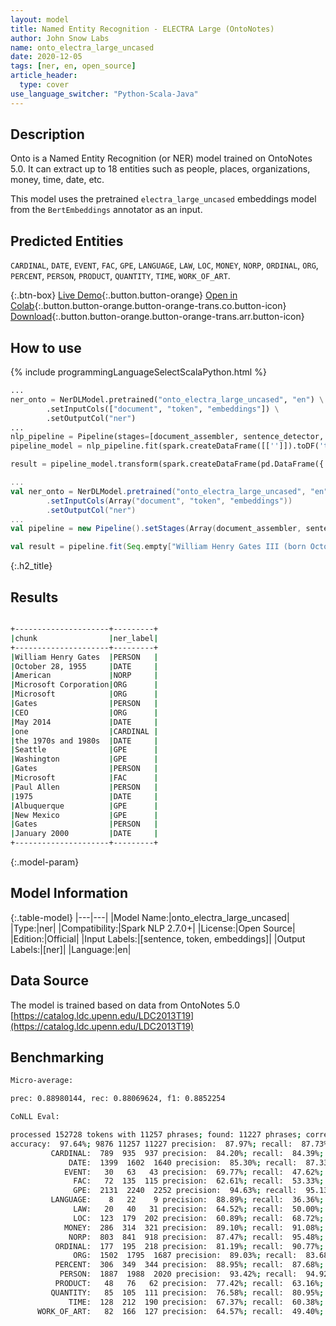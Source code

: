 ```yaml
---
layout: model
title: Named Entity Recognition - ELECTRA Large (OntoNotes)
author: John Snow Labs
name: onto_electra_large_uncased
date: 2020-12-05
tags: [ner, en, open_source]
article_header:
  type: cover
use_language_switcher: "Python-Scala-Java"
---
```


## Description

Onto is a Named Entity Recognition (or NER) model trained on OntoNotes 5.0. It can extract up to 18 entities such as people, places, organizations, money, time, date, etc.

This model uses the pretrained `electra_large_uncased` embeddings model from the `BertEmbeddings` annotator as an input.

## Predicted Entities

`CARDINAL`, `DATE`, `EVENT`, `FAC`, `GPE`, `LANGUAGE`, `LAW`, `LOC`, `MONEY`, `NORP`, `ORDINAL`, `ORG`, `PERCENT`, `PERSON`, `PRODUCT`, `QUANTITY`, `TIME`, `WORK_OF_ART`.

{:.btn-box}
[Live Demo](https://demo.johnsnowlabs.com/public/NER_EN_18){:.button.button-orange}
[Open in Colab](https://colab.research.google.com/github/JohnSnowLabs/spark-nlp-workshop/blob/master/tutorials/streamlit_notebooks/NER_EN.ipynb){:.button.button-orange.button-orange-trans.co.button-icon}
[Download](https://s3.amazonaws.com/auxdata.johnsnowlabs.com/public/models/onto_electra_large_uncased_en_2.7.0_2.4_1607198670231.zip){:.button.button-orange.button-orange-trans.arr.button-icon}

## How to use

<div class="tabs-box" markdown="1">
{% include programmingLanguageSelectScalaPython.html %}

```python
...
ner_onto = NerDLModel.pretrained("onto_electra_large_uncased", "en") \
        .setInputCols(["document", "token", "embeddings"]) \
        .setOutputCol("ner")
...        
nlp_pipeline = Pipeline(stages=[document_assembler, sentence_detector, tokenizer, embeddings, ner_onto, ner_converter])
pipeline_model = nlp_pipeline.fit(spark.createDataFrame([['']]).toDF('text'))

result = pipeline_model.transform(spark.createDataFrame(pd.DataFrame({'text': ["""William Henry Gates III (born October 28, 1955) is an American business magnate, software developer, investor, and philanthropist. He is best known as the co-founder of Microsoft Corporation. During his career at Microsoft, Gates held the positions of chairman, chief executive officer (CEO), president and chief software architect, while also being the largest individual shareholder until May 2014. He is one of the best-known entrepreneurs and pioneers of the microcomputer revolution of the 1970s and 1980s. Born and raised in Seattle, Washington, Gates co-founded Microsoft with childhood friend Paul Allen in 1975, in Albuquerque, New Mexico; it went on to become the world's largest personal computer software company. Gates led the company as chairman and CEO until stepping down as CEO in January 2000, but he remained chairman and became chief software architect. During the late 1990s, Gates had been criticized for his business tactics, which have been considered anti-competitive. This opinion has been upheld by numerous court rulings. In June 2006, Gates announced that he would be transitioning to a part-time role at Microsoft and full-time work at the Bill & Melinda Gates Foundation, the private charitable foundation that he and his wife, Melinda Gates, established in 2000. He gradually transferred his duties to Ray Ozzie and Craig Mundie. He stepped down as chairman of Microsoft in February 2014 and assumed a new post as technology adviser to support the newly appointed CEO Satya Nadella."""]})))
```

```scala
...
val ner_onto = NerDLModel.pretrained("onto_electra_large_uncased", "en")
        .setInputCols(Array("document", "token", "embeddings"))
        .setOutputCol("ner")
...
val pipeline = new Pipeline().setStages(Array(document_assembler, sentence_detector, tokenizer, embeddings, ner_onto, ner_converter))

val result = pipeline.fit(Seq.empty["William Henry Gates III (born October 28, 1955) is an American business magnate, software developer, investor, and philanthropist. He is best known as the co-founder of Microsoft Corporation. During his career at Microsoft, Gates held the positions of chairman, chief executive officer (CEO), president and chief software architect, while also being the largest individual shareholder until May 2014. He is one of the best-known entrepreneurs and pioneers of the microcomputer revolution of the 1970s and 1980s. Born and raised in Seattle, Washington, Gates co-founded Microsoft with childhood friend Paul Allen in 1975, in Albuquerque, New Mexico; it went on to become the world's largest personal computer software company. Gates led the company as chairman and CEO until stepping down as CEO in January 2000, but he remained chairman and became chief software architect. During the late 1990s, Gates had been criticized for his business tactics, which have been considered anti-competitive. This opinion has been upheld by numerous court rulings. In June 2006, Gates announced that he would be transitioning to a part-time role at Microsoft and full-time work at the Bill & Melinda Gates Foundation, the private charitable foundation that he and his wife, Melinda Gates, established in 2000. He gradually transferred his duties to Ray Ozzie and Craig Mundie. He stepped down as chairman of Microsoft in February 2014 and assumed a new post as technology adviser to support the newly appointed CEO Satya Nadella."].toDS.toDF("text")).transform(data)
```

</div>

{:.h2_title}
## Results

```bash

+---------------------+---------+
|chunk                |ner_label|
+---------------------+---------+
|William Henry Gates  |PERSON   |
|October 28, 1955     |DATE     |
|American             |NORP     |
|Microsoft Corporation|ORG      |
|Microsoft            |ORG      |
|Gates                |PERSON   |
|CEO                  |ORG      |
|May 2014             |DATE     |
|one                  |CARDINAL |
|the 1970s and 1980s  |DATE     |
|Seattle              |GPE      |
|Washington           |GPE      |
|Gates                |PERSON   |
|Microsoft            |FAC      |
|Paul Allen           |PERSON   |
|1975                 |DATE     |
|Albuquerque          |GPE      |
|New Mexico           |GPE      |
|Gates                |PERSON   |
|January 2000         |DATE     |
+---------------------+---------+

```


{:.model-param}
## Model Information

{:.table-model}
|---|---|
|Model Name:|onto_electra_large_uncased|
|Type:|ner|
|Compatibility:|Spark NLP 2.7.0+|
|License:|Open Source|
|Edition:|Official|
|Input Labels:|[sentence, token, embeddings]|
|Output Labels:|[ner]|
|Language:|en|

## Data Source

The model is trained based on data from OntoNotes 5.0 [https://catalog.ldc.upenn.edu/LDC2013T19](https://catalog.ldc.upenn.edu/LDC2013T19)

## Benchmarking

```bash
Micro-average:

prec: 0.88980144, rec: 0.88069624, f1: 0.8852254

CoNLL Eval:

processed 152728 tokens with 11257 phrases; found: 11227 phrases; correct: 9876.
accuracy:  97.64%; 9876 11257 11227 precision:  87.97%; recall:  87.73%; FB1:  87.85
         CARDINAL:  789  935  937 precision:  84.20%; recall:  84.39%; FB1:  84.29  937
             DATE:  1399  1602  1640 precision:  85.30%; recall:  87.33%; FB1:  86.30  1640
            EVENT:   30   63   43 precision:  69.77%; recall:  47.62%; FB1:  56.60  43
              FAC:   72  135  115 precision:  62.61%; recall:  53.33%; FB1:  57.60  115
              GPE:  2131  2240  2252 precision:  94.63%; recall:  95.13%; FB1:  94.88  2252
         LANGUAGE:    8   22    9 precision:  88.89%; recall:  36.36%; FB1:  51.61  9
              LAW:   20   40   31 precision:  64.52%; recall:  50.00%; FB1:  56.34  31
              LOC:  123  179  202 precision:  60.89%; recall:  68.72%; FB1:  64.57  202
            MONEY:  286  314  321 precision:  89.10%; recall:  91.08%; FB1:  90.08  321
             NORP:  803  841  918 precision:  87.47%; recall:  95.48%; FB1:  91.30  918
          ORDINAL:  177  195  218 precision:  81.19%; recall:  90.77%; FB1:  85.71  218
              ORG:  1502  1795  1687 precision:  89.03%; recall:  83.68%; FB1:  86.27  1687
          PERCENT:  306  349  344 precision:  88.95%; recall:  87.68%; FB1:  88.31  344
           PERSON:  1887  1988  2020 precision:  93.42%; recall:  94.92%; FB1:  94.16  2020
          PRODUCT:   48   76   62 precision:  77.42%; recall:  63.16%; FB1:  69.57  62
         QUANTITY:   85  105  111 precision:  76.58%; recall:  80.95%; FB1:  78.70  111
             TIME:  128  212  190 precision:  67.37%; recall:  60.38%; FB1:  63.68  190
      WORK_OF_ART:   82  166  127 precision:  64.57%; recall:  49.40%; FB1:  55.97  127
```